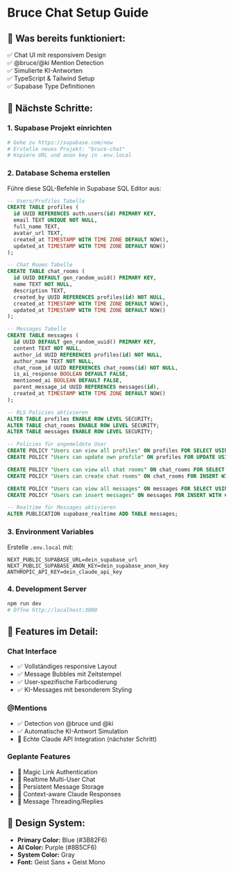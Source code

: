 # Bruce Chat Setup Guide

## 🎯 **Was bereits funktioniert:**
✅ Chat UI mit responsivem Design  
✅ @bruce/@ki Mention Detection  
✅ Simulierte KI-Antworten  
✅ TypeScript & Tailwind Setup  
✅ Supabase Type Definitionen  

## 🚧 **Nächste Schritte:**

### 1. Supabase Projekt einrichten
```bash
# Gehe zu https://supabase.com/new
# Erstelle neues Projekt: "bruce-chat"
# Kopiere URL und anon key in .env.local
```

### 2. Database Schema erstellen
Führe diese SQL-Befehle in Supabase SQL Editor aus:

```sql
-- Users/Profiles Tabelle
CREATE TABLE profiles (
  id UUID REFERENCES auth.users(id) PRIMARY KEY,
  email TEXT UNIQUE NOT NULL,
  full_name TEXT,
  avatar_url TEXT,
  created_at TIMESTAMP WITH TIME ZONE DEFAULT NOW(),
  updated_at TIMESTAMP WITH TIME ZONE DEFAULT NOW()
);

-- Chat Rooms Tabelle
CREATE TABLE chat_rooms (
  id UUID DEFAULT gen_random_uuid() PRIMARY KEY,
  name TEXT NOT NULL,
  description TEXT,
  created_by UUID REFERENCES profiles(id) NOT NULL,
  created_at TIMESTAMP WITH TIME ZONE DEFAULT NOW(),
  updated_at TIMESTAMP WITH TIME ZONE DEFAULT NOW()
);

-- Messages Tabelle
CREATE TABLE messages (
  id UUID DEFAULT gen_random_uuid() PRIMARY KEY,
  content TEXT NOT NULL,
  author_id UUID REFERENCES profiles(id) NOT NULL,
  author_name TEXT NOT NULL,
  chat_room_id UUID REFERENCES chat_rooms(id) NOT NULL,
  is_ai_response BOOLEAN DEFAULT FALSE,
  mentioned_ai BOOLEAN DEFAULT FALSE,
  parent_message_id UUID REFERENCES messages(id),
  created_at TIMESTAMP WITH TIME ZONE DEFAULT NOW()
);

-- RLS Policies aktivieren
ALTER TABLE profiles ENABLE ROW LEVEL SECURITY;
ALTER TABLE chat_rooms ENABLE ROW LEVEL SECURITY;
ALTER TABLE messages ENABLE ROW LEVEL SECURITY;

-- Policies für angemeldete User
CREATE POLICY "Users can view all profiles" ON profiles FOR SELECT USING (true);
CREATE POLICY "Users can update own profile" ON profiles FOR UPDATE USING (auth.uid() = id);

CREATE POLICY "Users can view all chat rooms" ON chat_rooms FOR SELECT USING (true);
CREATE POLICY "Users can create chat rooms" ON chat_rooms FOR INSERT WITH CHECK (auth.uid() = created_by);

CREATE POLICY "Users can view all messages" ON messages FOR SELECT USING (true);
CREATE POLICY "Users can insert messages" ON messages FOR INSERT WITH CHECK (auth.uid() = author_id);

-- Realtime für Messages aktivieren
ALTER PUBLICATION supabase_realtime ADD TABLE messages;
```

### 3. Environment Variables
Erstelle `.env.local` mit:
```env
NEXT_PUBLIC_SUPABASE_URL=dein_supabase_url
NEXT_PUBLIC_SUPABASE_ANON_KEY=dein_supabase_anon_key
ANTHROPIC_API_KEY=dein_claude_api_key
```

### 4. Development Server
```bash
npm run dev
# Öffne http://localhost:3000
```

## 🔧 **Features im Detail:**

### Chat Interface
- ✅ Vollständiges responsive Layout
- ✅ Message Bubbles mit Zeitstempel
- ✅ User-spezifische Farbcodierung
- ✅ KI-Messages mit besonderem Styling

### @Mentions
- ✅ Detection von @bruce und @ki
- ✅ Automatische KI-Antwort Simulation
- 🚧 Echte Claude API Integration (nächster Schritt)

### Geplante Features
- 🚧 Magic Link Authentication
- 🚧 Realtime Multi-User Chat
- 🚧 Persistent Message Storage
- 🚧 Context-aware Claude Responses
- 🚧 Message Threading/Replies

## 🎨 **Design System:**
- **Primary Color:** Blue (#3B82F6)
- **AI Color:** Purple (#8B5CF6) 
- **System Color:** Gray
- **Font:** Geist Sans + Geist Mono